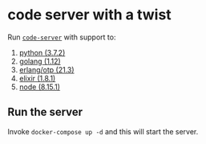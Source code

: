 # code server with a twist

Run [`code-server`][0] with support to:

1. [python (3.7.2)][1]
2. [golang (1.12)][2]
3. [erlang/otp (21.3)][3]
4. [elixir (1.8.1)][4]
5. [node (8.15.1)][5]

## Run the server

Invoke `docker-compose up -d` and this will start the server.

[0]: https://github.com/codercom/code-server
[1]: https://github.com/docker-library/python/blob/ce69fc6369feb8ec757b019035ddad7bac20562c/3.7/stretch/Dockerfile
[2]: https://github.com/docker-library/golang/blob/fd272b2b72db82a0bd516ce3d09bba624651516c/1.12/stretch/Dockerfile
[3]: https://github.com/erlang/docker-erlang-otp/blob/81dc84940c670b01c8b5c5622b02500f4f77a4b9/21/Dockerfile
[4]: https://github.com/c0b/docker-elixir/blob/5570afaa6de095a86e98457e1ad1351f92ccfe26/1.8/Dockerfile
[5]: https://github.com/nodejs/docker-node/blob/de76fb48b532d6be012098dc3538bd15329a27d0/8/jessie/Dockerfile
